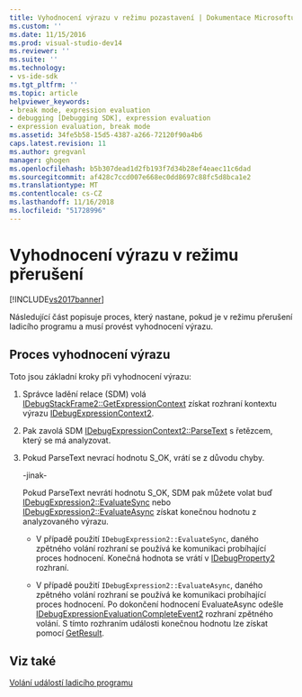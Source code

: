 ```yaml
---
title: Vyhodnocení výrazu v režimu pozastavení | Dokumentace Microsoftu
ms.custom: ''
ms.date: 11/15/2016
ms.prod: visual-studio-dev14
ms.reviewer: ''
ms.suite: ''
ms.technology:
- vs-ide-sdk
ms.tgt_pltfrm: ''
ms.topic: article
helpviewer_keywords:
- break mode, expression evaluation
- debugging [Debugging SDK], expression evaluation
- expression evaluation, break mode
ms.assetid: 34fe5b58-15d5-4387-a266-72120f90a4b6
caps.latest.revision: 11
ms.author: gregvanl
manager: ghogen
ms.openlocfilehash: b5b307dead1d2fb193f7d34b28ef4eaec11c6dad
ms.sourcegitcommit: af428c7ccd007e668ec0dd8697c88fc5d8bca1e2
ms.translationtype: MT
ms.contentlocale: cs-CZ
ms.lasthandoff: 11/16/2018
ms.locfileid: "51728996"
---
```

# <a name="expression-evaluation-in-break-mode"></a>Vyhodnocení výrazu v režimu přerušení
[!INCLUDE[vs2017banner](../../includes/vs2017banner.md)]

Následující část popisuje proces, který nastane, pokud je v režimu přerušení ladicího programu a musí provést vyhodnocení výrazu.  
  
## <a name="expression-evaluation-process"></a>Proces vyhodnocení výrazu  
 Toto jsou základní kroky při vyhodnocení výrazu:  
  
1.  Správce ladění relace (SDM) volá [IDebugStackFrame2::GetExpressionContext](../../extensibility/debugger/reference/idebugstackframe2-getexpressioncontext.md) získat rozhraní kontextu výrazu [IDebugExpressionContext2](../../extensibility/debugger/reference/idebugexpressioncontext2.md).  
  
2.  Pak zavolá SDM [IDebugExpressionContext2::ParseText](../../extensibility/debugger/reference/idebugexpressioncontext2-parsetext.md) s řetězcem, který se má analyzovat.  
  
3.  Pokud ParseText nevrací hodnotu S_OK, vrátí se z důvodu chyby.  
  
     -jinak-  
  
     Pokud ParseText nevrátí hodnotu S_OK, SDM pak můžete volat buď [IDebugExpression2::EvaluateSync](../../extensibility/debugger/reference/idebugexpression2-evaluatesync.md) nebo [IDebugExpression2::EvaluateAsync](../../extensibility/debugger/reference/idebugexpression2-evaluateasync.md) získat konečnou hodnotu z analyzovaného výrazu.  
  
    -   V případě použití `IDebugExpression2::EvaluateSync`, daného zpětného volání rozhraní se používá ke komunikaci probíhající proces hodnocení. Konečná hodnota se vrátí v [IDebugProperty2](../../extensibility/debugger/reference/idebugproperty2.md) rozhraní.  
  
    -   V případě použití `IDebugExpression2::EvaluateAsync`, daného zpětného volání rozhraní se používá ke komunikaci probíhající proces hodnocení. Po dokončení hodnocení EvaluateAsync odešle [IDebugExpressionEvaluationCompleteEvent2](../../extensibility/debugger/reference/idebugexpressionevaluationcompleteevent2.md) rozhraní zpětného volání. S tímto rozhraním události konečnou hodnotu lze získat pomocí [GetResult](../../extensibility/debugger/reference/idebugexpressionevaluationcompleteevent2-getresult.md).  
  
## <a name="see-also"></a>Viz také  
 [Volání událostí ladicího programu](../../extensibility/debugger/calling-debugger-events.md)


